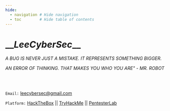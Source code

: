 ```yaml
---
hide:
  - navigation # Hide navigation
  - toc        # Hide table of contents
---
```


# \_\__LeeCyberSec_\_\_

*A BUG IS NEVER JUST A MISTAKE. IT REPRESENTS SOMETHING BIGGER.*

*AN ERROR OF THINKING. THAT MAKES YOU WHO YOU ARE" - MR. ROBOT*

<br>

<br>

`Email:` [leecybersec@gmail.com](mailto:leecybersec@gmail.com)

`Platform:` [HackTheBox](https://www.hackthebox.eu/profile/167764) || [TryHackMe](https://tryhackme.com/p/leecybersec) || [PentesterLab](https://pentesterlab.com/profile/leecybersec)

<script src="https://www.hackthebox.eu/badge/167764"></script>